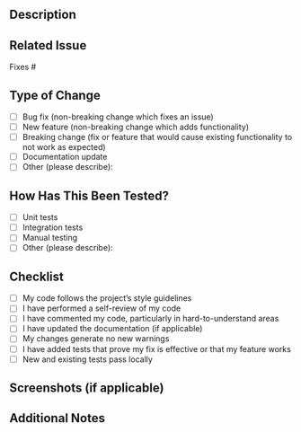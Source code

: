 ## Description
<!-- Provide a clear and concise description of the changes in this PR -->

## Related Issue
<!-- Link to the related issue(s) using `Fixes #issue_number` or `Closes #issue_number` -->
Fixes #

## Type of Change
<!-- Please delete options that are not relevant -->
- [ ] Bug fix (non-breaking change which fixes an issue)
- [ ] New feature (non-breaking change which adds functionality)
- [ ] Breaking change (fix or feature that would cause existing functionality to not work as expected)
- [ ] Documentation update
- [ ] Other (please describe):

## How Has This Been Tested?
<!-- Describe the tests that you ran to verify your changes -->
- [ ] Unit tests
- [ ] Integration tests
- [ ] Manual testing
- [ ] Other (please describe):

## Checklist
- [ ] My code follows the project’s style guidelines
- [ ] I have performed a self-review of my code
- [ ] I have commented my code, particularly in hard-to-understand areas
- [ ] I have updated the documentation (if applicable)
- [ ] My changes generate no new warnings
- [ ] I have added tests that prove my fix is effective or that my feature works
- [ ] New and existing tests pass locally

## Screenshots (if applicable)
<!-- Add before/after screenshots here -->

## Additional Notes
<!-- Any additional context, considerations, or edge cases -->

